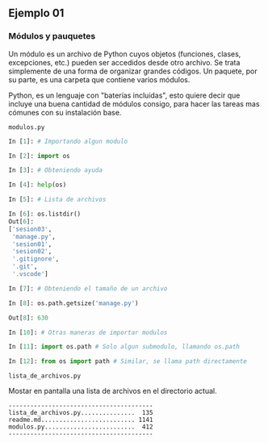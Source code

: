 ## Ejemplo 01

### Módulos y pauquetes

Un módulo es un archivo de Python cuyos objetos (funciones, clases, excepciones, etc.) pueden ser accedidos desde otro archivo. Se trata simplemente de una forma de organizar grandes códigos. Un paquete, por su parte, es una carpeta que contiene varios módulos.

Python, es un lenguaje con "baterías incluidas", esto quiere decir que incluye una buena cantidad de módulos consigo, para hacer las tareas mas cómunes con su instalación base.

`modulos.py`
```python
In [1]: # Importando algun modulo  

In [2]: import os 

In [3]: # Obteniendo ayuda

In [4]: help(os)

In [5]: # Lista de archivos

In [6]: os.listdir()
Out[6]: 
['sesion03',
 'manage.py',
 'sesion01',
 'sesion02',
 '.gitignore',
 '.git',
 '.vscode']

In [7]: # Obteniendo el tamaño de un archivo    

In [8]: os.path.getsize('manage.py')

Out[8]: 630

In [10]: # Otras maneras de importar modulos

In [11]: import os.path # Solo algun submodulo, llamando os.path

In [12]: from os import path # Similar, se llama path directamente
```


`lista_de_archivos.py`

Mostar en pantalla una lista de archivos en el directorio actual.

```
----------------------------------------
lista_de_archivos.py...............  135
readme.md.......................... 1141
modulos.py.........................  412
----------------------------------------
```
